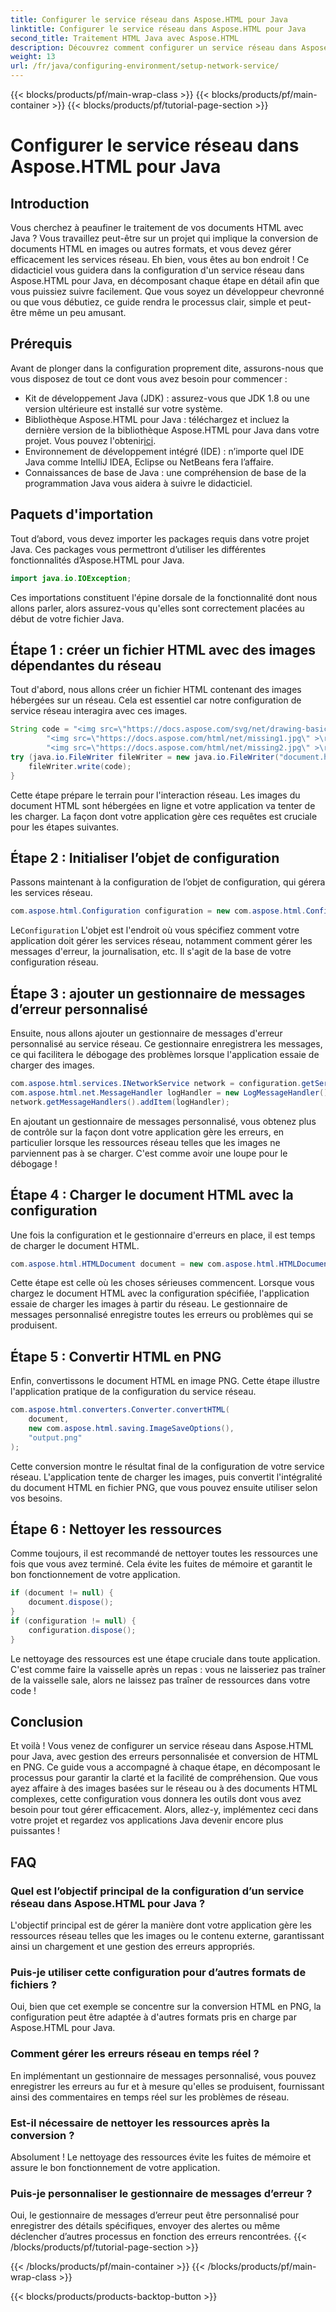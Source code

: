 ```yaml
---
title: Configurer le service réseau dans Aspose.HTML pour Java
linktitle: Configurer le service réseau dans Aspose.HTML pour Java
second_title: Traitement HTML Java avec Aspose.HTML
description: Découvrez comment configurer un service réseau dans Aspose.HTML pour Java, gérer les ressources réseau et convertir HTML en PNG avec une gestion des erreurs personnalisée.
weight: 13
url: /fr/java/configuring-environment/setup-network-service/
---
```


{{< blocks/products/pf/main-wrap-class >}}
{{< blocks/products/pf/main-container >}}
{{< blocks/products/pf/tutorial-page-section >}}

# Configurer le service réseau dans Aspose.HTML pour Java

## Introduction
Vous cherchez à peaufiner le traitement de vos documents HTML avec Java ? Vous travaillez peut-être sur un projet qui implique la conversion de documents HTML en images ou autres formats, et vous devez gérer efficacement les services réseau. Eh bien, vous êtes au bon endroit ! Ce didacticiel vous guidera dans la configuration d'un service réseau dans Aspose.HTML pour Java, en décomposant chaque étape en détail afin que vous puissiez suivre facilement. Que vous soyez un développeur chevronné ou que vous débutiez, ce guide rendra le processus clair, simple et peut-être même un peu amusant.
## Prérequis
Avant de plonger dans la configuration proprement dite, assurons-nous que vous disposez de tout ce dont vous avez besoin pour commencer :
- Kit de développement Java (JDK) : assurez-vous que JDK 1.8 ou une version ultérieure est installé sur votre système.
-  Bibliothèque Aspose.HTML pour Java : téléchargez et incluez la dernière version de la bibliothèque Aspose.HTML pour Java dans votre projet. Vous pouvez l'obtenir[ici](https://releases.aspose.com/html/java/).
- Environnement de développement intégré (IDE) : n’importe quel IDE Java comme IntelliJ IDEA, Eclipse ou NetBeans fera l’affaire.
- Connaissances de base de Java : une compréhension de base de la programmation Java vous aidera à suivre le didacticiel.
## Paquets d'importation
Tout d’abord, vous devez importer les packages requis dans votre projet Java. Ces packages vous permettront d’utiliser les différentes fonctionnalités d’Aspose.HTML pour Java.
```java
import java.io.IOException;
```
Ces importations constituent l'épine dorsale de la fonctionnalité dont nous allons parler, alors assurez-vous qu'elles sont correctement placées au début de votre fichier Java.

## Étape 1 : créer un fichier HTML avec des images dépendantes du réseau
Tout d'abord, nous allons créer un fichier HTML contenant des images hébergées sur un réseau. Cela est essentiel car notre configuration de service réseau interagira avec ces images.
```java
String code = "<img src=\"https://docs.aspose.com/svg/net/drawing-basics/filters-and-gradients/park.jpg\" >\r\n" +
		"<img src=\"https://docs.aspose.com/html/net/missing1.jpg\" >\r\n" +
		"<img src=\"https://docs.aspose.com/html/net/missing2.jpg\" >\r\n";
try (java.io.FileWriter fileWriter = new java.io.FileWriter("document.html")) {
	fileWriter.write(code);
}
```
Cette étape prépare le terrain pour l'interaction réseau. Les images du document HTML sont hébergées en ligne et votre application va tenter de les charger. La façon dont votre application gère ces requêtes est cruciale pour les étapes suivantes.
## Étape 2 : Initialiser l’objet de configuration
Passons maintenant à la configuration de l’objet de configuration, qui gérera les services réseau.
```java
com.aspose.html.Configuration configuration = new com.aspose.html.Configuration();
```
 Le`Configuration` L'objet est l'endroit où vous spécifiez comment votre application doit gérer les services réseau, notamment comment gérer les messages d'erreur, la journalisation, etc. Il s'agit de la base de votre configuration réseau.
## Étape 3 : ajouter un gestionnaire de messages d’erreur personnalisé
Ensuite, nous allons ajouter un gestionnaire de messages d'erreur personnalisé au service réseau. Ce gestionnaire enregistrera les messages, ce qui facilitera le débogage des problèmes lorsque l'application essaie de charger des images.
```java
com.aspose.html.services.INetworkService network = configuration.getService(com.aspose.html.services.INetworkService.class);
com.aspose.html.net.MessageHandler logHandler = new LogMessageHandler();
network.getMessageHandlers().addItem(logHandler);
```

En ajoutant un gestionnaire de messages personnalisé, vous obtenez plus de contrôle sur la façon dont votre application gère les erreurs, en particulier lorsque les ressources réseau telles que les images ne parviennent pas à se charger. C'est comme avoir une loupe pour le débogage !
## Étape 4 : Charger le document HTML avec la configuration

Une fois la configuration et le gestionnaire d'erreurs en place, il est temps de charger le document HTML.
```java
com.aspose.html.HTMLDocument document = new com.aspose.html.HTMLDocument("document.html", configuration);
```
Cette étape est celle où les choses sérieuses commencent. Lorsque vous chargez le document HTML avec la configuration spécifiée, l'application essaie de charger les images à partir du réseau. Le gestionnaire de messages personnalisé enregistre toutes les erreurs ou problèmes qui se produisent.
## Étape 5 : Convertir HTML en PNG
Enfin, convertissons le document HTML en image PNG. Cette étape illustre l'application pratique de la configuration du service réseau.
```java
com.aspose.html.converters.Converter.convertHTML(
	document,
	new com.aspose.html.saving.ImageSaveOptions(),
	"output.png"
);
```
Cette conversion montre le résultat final de la configuration de votre service réseau. L'application tente de charger les images, puis convertit l'intégralité du document HTML en fichier PNG, que vous pouvez ensuite utiliser selon vos besoins.
## Étape 6 : Nettoyer les ressources
Comme toujours, il est recommandé de nettoyer toutes les ressources une fois que vous avez terminé. Cela évite les fuites de mémoire et garantit le bon fonctionnement de votre application.
```java
if (document != null) {
	document.dispose();
}
if (configuration != null) {
	configuration.dispose();
}
```
Le nettoyage des ressources est une étape cruciale dans toute application. C'est comme faire la vaisselle après un repas : vous ne laisseriez pas traîner de la vaisselle sale, alors ne laissez pas traîner de ressources dans votre code !

## Conclusion
Et voilà ! Vous venez de configurer un service réseau dans Aspose.HTML pour Java, avec gestion des erreurs personnalisée et conversion de HTML en PNG. Ce guide vous a accompagné à chaque étape, en décomposant le processus pour garantir la clarté et la facilité de compréhension. Que vous ayez affaire à des images basées sur le réseau ou à des documents HTML complexes, cette configuration vous donnera les outils dont vous avez besoin pour tout gérer efficacement. Alors, allez-y, implémentez ceci dans votre projet et regardez vos applications Java devenir encore plus puissantes !
## FAQ
### Quel est l’objectif principal de la configuration d’un service réseau dans Aspose.HTML pour Java ?  
L'objectif principal est de gérer la manière dont votre application gère les ressources réseau telles que les images ou le contenu externe, garantissant ainsi un chargement et une gestion des erreurs appropriés.
### Puis-je utiliser cette configuration pour d’autres formats de fichiers ?  
Oui, bien que cet exemple se concentre sur la conversion HTML en PNG, la configuration peut être adaptée à d'autres formats pris en charge par Aspose.HTML pour Java.
### Comment gérer les erreurs réseau en temps réel ?  
En implémentant un gestionnaire de messages personnalisé, vous pouvez enregistrer les erreurs au fur et à mesure qu'elles se produisent, fournissant ainsi des commentaires en temps réel sur les problèmes de réseau.
### Est-il nécessaire de nettoyer les ressources après la conversion ?  
Absolument ! Le nettoyage des ressources évite les fuites de mémoire et assure le bon fonctionnement de votre application.
### Puis-je personnaliser le gestionnaire de messages d’erreur ?  
Oui, le gestionnaire de messages d’erreur peut être personnalisé pour enregistrer des détails spécifiques, envoyer des alertes ou même déclencher d’autres processus en fonction des erreurs rencontrées.
{{< /blocks/products/pf/tutorial-page-section >}}

{{< /blocks/products/pf/main-container >}}
{{< /blocks/products/pf/main-wrap-class >}}

{{< blocks/products/products-backtop-button >}}
